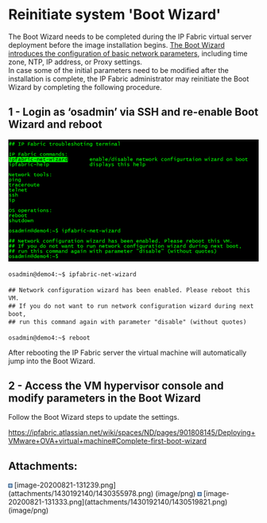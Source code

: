 # Reinitiate system 'Boot Wizard'

The Boot Wizard needs to be completed during the IP Fabric virtual
server deployment before the image installation begins. [The Boot Wizard
introduces the configuration of basic network
parameters](https://ipfabric.atlassian.net/wiki/spaces/ND/pages/901808145/Deploying+VMware+OVA+virtual+machine#Complete-first-boot-wizard),
including time zone, NTP, IP address, or Proxy settings.  
In case some of the initial parameters need to be modified after the
installation is complete, the IP Fabric administrator may reinitiate the
Boot Wizard by completing the following procedure.

## **1 - Login as ‘osadmin’ via SSH and re-enable Boot Wizard and reboot**

<img src="attachments/1430192140/1430519821.png" class="image-center" loading="lazy" data-image-src="attachments/1430192140/1430519821.png" data-height="352" data-width="722" data-unresolved-comment-count="0" data-linked-resource-id="1430519821" data-linked-resource-version="1" data-linked-resource-type="attachment" data-linked-resource-default-alias="image-20200821-131333.png" data-base-url="https://ipfabric.atlassian.net/wiki" data-linked-resource-content-type="image/png" data-linked-resource-container-id="1430192140" data-linked-resource-container-version="1" data-media-id="c0a98798-cd87-4f43-a051-a74f862d7b0e" data-media-type="file" />

<div class="code panel pdl" style="border-width: 1px;">

<div class="codeContent panelContent pdl">

``` jscript
osadmin@demo4:~$ ipfabric-net-wizard

## Network configuration wizard has been enabled. Please reboot this VM.
## If you do not want to run network configuration wizard during next boot,
## run this command again with parameter "disable" (without quotes)

osadmin@demo4:~$ reboot
```

</div>

</div>

After rebooting the IP Fabric server the virtual machine will
automatically jump into the Boot Wizard.

## **2 - Access the VM hypervisor console and modify parameters in the Boot Wizard**

Follow the Boot Wizard steps to update the settings.

<https://ipfabric.atlassian.net/wiki/spaces/ND/pages/901808145/Deploying+VMware+OVA+virtual+machine#Complete-first-boot-wizard>

<div class="pageSectionHeader">

## Attachments:

</div>

<div class="greybox" align="left">

<img src="images/icons/bullet_blue.gif" width="8" height="8" />
[image-20200821-131239.png](attachments/1430192140/1430355978.png)
(image/png)  
<img src="images/icons/bullet_blue.gif" width="8" height="8" />
[image-20200821-131333.png](attachments/1430192140/1430519821.png)
(image/png)  

</div>
